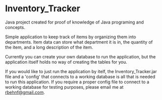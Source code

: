 # Inventory_Tracker
Java project created for proof of knowledge of Java programing and concepts.

Simple application to keep track of items by organizing them into departments. Item data can store what department it is in, the quantity of the item, and a long description of the item.

Currently you can create your own database to run the application, but the application itself holds no way of creating the tables for you.

If you would like to just run the application by itelf, the Inventory_Tracker.jar file and a 'config' that connects to a working database is all that is needed to run this application. If you require a proper config file to connect to a working database for testing purposes, please email me at rbehnf@gmail.com.
